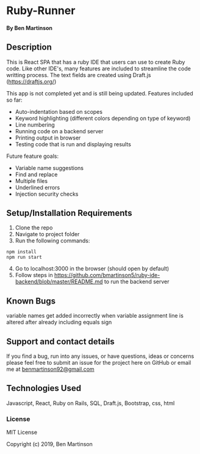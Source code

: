 # Ruby-Runner
#### By Ben Martinson

## Description

This is React SPA that has a ruby IDE that users can use to create Ruby code. Like other IDE's, many features are included to streamline the code writting process. The text fields are created using Draft.js (https://draftjs.org/)

This app is not completed yet and is still being updated.
Features included so far:

- Auto-indentation based on scopes
- Keyword highlighting (different colors depending on type of keyword)
- Line numbering
- Running code on a backend server 
- Printing output in browser
- Testing code that is run and displaying results


Future feature goals:

- Variable name suggestions
- Find and replace
- Multiple files
- Underlined errors
- Injection security checks 

## Setup/Installation Requirements

1.  Clone the repo
2.  Navigate to project folder
3.  Run the following commands:

```
npm install
npm run start
```

4.  Go to localhost:3000 in the browser (should open by default)
5.  Follow steps in https://github.com/bmartinson5/ruby-ide-backend/blob/master/README.md 
    to run the backend server

## Known Bugs

variable names get added incorrectly when variable assignment line is altered after already including equals sign

## Support and contact details

If you find a bug, run into any issues, or have questions, ideas or concerns please feel free to submit an issue for the project here on GitHub or email me at benmartinson92@gmail.com

## Technologies Used

Javascript, React, Ruby on Rails, SQL, Draft.js, Bootstrap, css, html

### License

MIT License

Copyright (c) 2019, Ben Martinson
